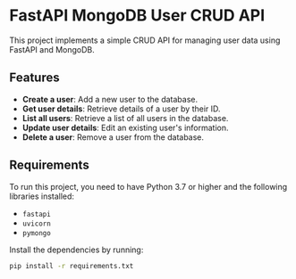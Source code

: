 # FastAPI MongoDB User CRUD API

This project implements a simple CRUD API for managing user data using FastAPI and MongoDB.

## Features

- **Create a user**: Add a new user to the database.
- **Get user details**: Retrieve details of a user by their ID.
- **List all users**: Retrieve a list of all users in the database.
- **Update user details**: Edit an existing user's information.
- **Delete a user**: Remove a user from the database.

## Requirements

To run this project, you need to have Python 3.7 or higher and the following libraries installed:

- `fastapi`
- `uvicorn`
- `pymongo`

Install the dependencies by running:

```bash
pip install -r requirements.txt
